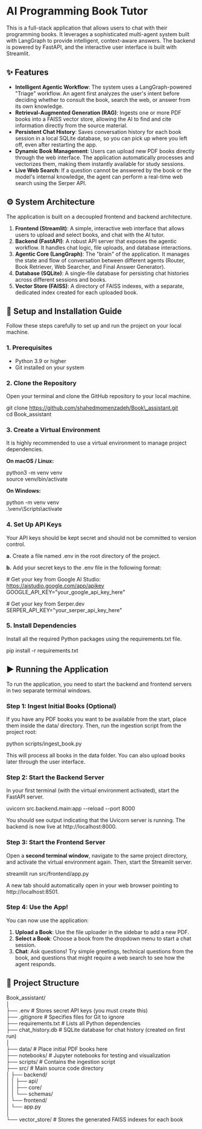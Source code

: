# **AI Programming Book Tutor**

This is a full-stack application that allows users to chat with their programming books. It leverages a sophisticated multi-agent system built with LangGraph to provide intelligent, context-aware answers. The backend is powered by FastAPI, and the interactive user interface is built with Streamlit.

## **✨ Features**

* **Intelligent Agentic Workflow**: The system uses a LangGraph-powered "Triage" workflow. An agent first analyzes the user's intent before deciding whether to consult the book, search the web, or answer from its own knowledge.  
* **Retrieval-Augmented Generation (RAG)**: Ingests one or more PDF books into a FAISS vector store, allowing the AI to find and cite information directly from the source material.  
* **Persistent Chat History**: Saves conversation history for each book session in a local SQLite database, so you can pick up where you left off, even after restarting the app.  
* **Dynamic Book Management**: Users can upload new PDF books directly through the web interface. The application automatically processes and vectorizes them, making them instantly available for study sessions.  
* **Live Web Search**: If a question cannot be answered by the book or the model's internal knowledge, the agent can perform a real-time web search using the Serper API.

## **⚙️ System Architecture**

The application is built on a decoupled frontend and backend architecture.

1. **Frontend (Streamlit)**: A simple, interactive web interface that allows users to upload and select books, and chat with the AI tutor.  
2. **Backend (FastAPI)**: A robust API server that exposes the agentic workflow. It handles chat logic, file uploads, and database interactions.  
3. **Agentic Core (LangGraph)**: The "brain" of the application. It manages the state and flow of conversation between different agents (Router, Book Retriever, Web Searcher, and Final Answer Generator).  
4. **Database (SQLite)**: A single-file database for persisting chat histories across different sessions and books.  
5. **Vector Store (FAISS)**: A directory of FAISS indexes, with a separate, dedicated index created for each uploaded book.

## **🚀 Setup and Installation Guide**

Follow these steps carefully to set up and run the project on your local machine.

### **1\. Prerequisites**

* Python 3.9 or higher  
* Git installed on your system

### **2\. Clone the Repository**

Open your terminal and clone the GitHub repository to your local machine.

git clone https://github.com/shahedmomenzadeh/Book\_assistant.git  
cd Book\_assistant

### **3\. Create a Virtual Environment**

It is highly recommended to use a virtual environment to manage project dependencies.

**On macOS / Linux:**

python3 \-m venv venv  
source venv/bin/activate

**On Windows:**

python \-m venv venv  
.\\venv\\Scripts\\activate

### **4\. Set Up API Keys**

Your API keys should be kept secret and should not be committed to version control.

**a.** Create a file named .env in the root directory of the project.

**b.** Add your secret keys to the .env file in the following format:

\# Get your key from Google AI Studio: https://aistudio.google.com/app/apikey  
GOOGLE\_API\_KEY="your\_google\_api\_key\_here"

\# Get your key from Serper.dev  
SERPER\_API\_KEY="your\_serper\_api\_key\_here"

### **5\. Install Dependencies**

Install all the required Python packages using the requirements.txt file.

pip install \-r requirements.txt

## **▶️ Running the Application**

To run the application, you need to start the backend and frontend servers in two separate terminal windows.

### **Step 1: Ingest Initial Books (Optional)**

If you have any PDF books you want to be available from the start, place them inside the data/ directory. Then, run the ingestion script from the project root:

python scripts/ingest\_book.py

This will process all books in the data folder. You can also upload books later through the user interface.

### **Step 2: Start the Backend Server**

In your first terminal (with the virtual environment activated), start the FastAPI server.

uvicorn src.backend.main:app \--reload \--port 8000

You should see output indicating that the Uvicorn server is running. The backend is now live at http://localhost:8000.

### **Step 3: Start the Frontend Server**

Open a **second terminal window**, navigate to the same project directory, and activate the virtual environment again. Then, start the Streamlit server.

streamlit run src/frontend/app.py

A new tab should automatically open in your web browser pointing to http://localhost:8501.

### **Step 4: Use the App\!**

You can now use the application:

1. **Upload a Book**: Use the file uploader in the sidebar to add a new PDF.  
2. **Select a Book**: Choose a book from the dropdown menu to start a chat session.  
3. **Chat**: Ask questions\! Try simple greetings, technical questions from the book, and questions that might require a web search to see how the agent responds.

## **📂 Project Structure**

Book\_assistant/  
│  
├── .env                  \# Stores secret API keys (you must create this)  
├── .gitignore            \# Specifies files for Git to ignore  
├── requirements.txt      \# Lists all Python dependencies  
├── chat\_history.db       \# SQLite database for chat history (created on first run)  
│  
├── data/                 \# Place initial PDF books here  
├── notebooks/            \# Jupyter notebooks for testing and visualization  
├── scripts/              \# Contains the ingestion script  
├── src/                  \# Main source code directory  
│   ├── backend/  
│   │   ├── api/  
│   │   ├── core/  
│   │   └── schemas/  
│   └── frontend/  
│       └── app.py  
│  
└── vector\_store/         \# Stores the generated FAISS indexes for each book  
